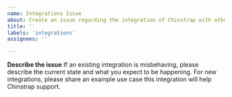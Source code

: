 ```yaml
---
name: Integrations Issue
about: Create an issue regarding the integration of Chinstrap with other tools.
title: ''
labels: 'integrations'
assignees: ''

---
```


**Describe the issue**
If an existing integration is misbehaving, please describe the current state and 
what you expect to be happening.
For new integrations, please share an example use case this integration will help 
Chinstrap support.
